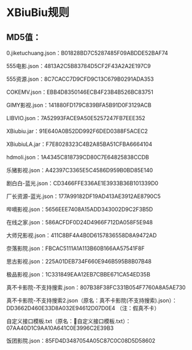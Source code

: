 # XBiuBiu规则

## MD5值：

0.jiketuchuang.json：B01828BD7C5287485F09ABDDE52BAF74

555电影.json：4813A2C5B83784D5CF2F43A2A2E197C9

555资源.json：8C7CACC7D9CFD9C13C679B0291ADA353

COKEMV.json：EBB4D8350146ECB4F23B4B526BC83751

GIMY影视.json：141880FD179C839BFA5B91D0F3129ACB

LIBVIO.json：7A52993FACE9A50E5257247FB7EEE352

XBiubiu.jar：91E640A0B52DD992F6DED0388F5ACEC2

XBiubiuLA.jar：F7E8028323C4B2A85BA51CFBA6664104

hdmoli.json：1A4345C818739CD80C7E64825838CCDB

乐猪影视.json：A42397C3365E5C4586D959B0BD85E140

剧白白-蓝光.json：CD3466FFE336AE1E3933B36B101339D0

厂长资源-蓝光.json：177A99182DF19AD413AE3912AE8790C5

哔嘀影视.json：5656EEE7408A15ADD343002D9C2F3B5D

在线之家.json：586ACFDF0D24D4966F712DA058F5E948

大师兄影视.json：411C8BF4A4B0D6157836558D8A9472AD

奈落影院.json：FBCAC5111A1A113B60B166AA57541F8F

思古影视.json：225A01DEB734F660E946B595B8B07B48

极品影视.json：1C331849EAA12EB7CBBE671CA54ED35B

真不卡影院-不支持搜索.json：807B38F38FC331B054F7760A8A5AE730

真不卡影院-不支持搜索2.json（原名：真不卡影院(不支持搜索).json）：DD3662D460E33D8A032E94612D07D0E4 （注：假真不卡）

自定义接口模板.txt（原名：🥒自定义接口模板.txt）：07AA40D1C9AA10A641C0E3996C2E39B3

饭团影院.json：85FD4D3487054A05C87C0C08D5D58602
